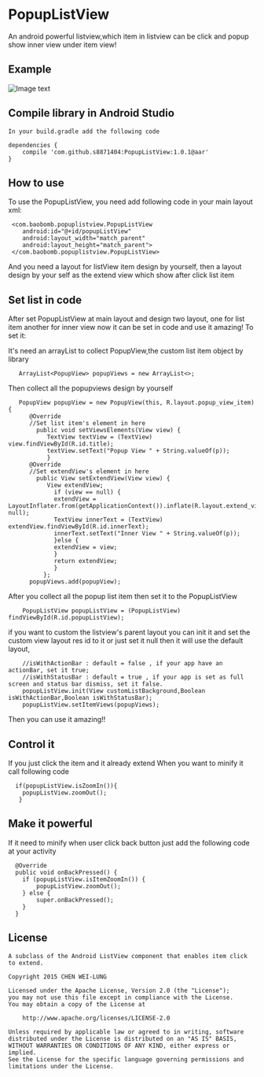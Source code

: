 # PopupListView
An android powerful listview,which item in listview can be click and popup show inner view under item view!


Example
---------


  ![Image text](https://github.com/s8871404/PopupListView/blob/master/example.gif) 

Compile library in Android Studio
---------
    In your build.gradle add the following code
    
    dependencies {
        compile 'com.github.s8871404:PopupListView:1.0.1@aar'
    }

How to use
----------

To use the PopupListView, you need add following code in your main layout xml:

     <com.baobomb.popuplistview.PopupListView
        android:id="@+id/popupListView"
        android:layout_width="match_parent"
        android:layout_height="match_parent">
     </com.baobomb.popuplistview.PopupListView>

And you need a layout for listView item design by yourself,
then a layout design by your self as the extend view which show after click list item

Set list in code
--------------
After set PopupListView at main layout and design two layout, one for list item another for inner view
now it can be set in code and use it amazing!
To set it: 
  
It's need an arrayList to collect PopupView,the custom list item object by library

       ArrayList<PopupView> popupViews = new ArrayList<>;

Then collect all the popupviews design by yourself

       PopupView popupView = new PopupView(this, R.layout.popup_view_item) {
          @Override
          //Set list item's element in here
            public void setViewsElements(View view) {
               TextView textView = (TextView) view.findViewById(R.id.title);
               textView.setText("Popup View " + String.valueOf(p));
               }
          @Override
          //Set extendView's element in here
            public View setExtendView(View view) {
               View extendView;
                 if (view == null) {
                 extendView = LayoutInflater.from(getApplicationContext()).inflate(R.layout.extend_view, null);
                 TextView innerText = (TextView) extendView.findViewById(R.id.innerText);
                 innerText.setText("Inner View " + String.valueOf(p));
                 }else {
                 extendView = view;
                 }
                 return extendView;
                 }
              };
          popupViews.add(popupView);

After you collect all the popup list item then set it to the PopupListView

        PopupListView popupListView = (PopupListView) findViewById(R.id.popupListView);
        
if you want to custom the listview's parent layout you can init it and set the custom view layout res id to it
or just set it null then it will use the default layout,

        //isWithActionBar : default = false , if your app have an actionBar, set it true;
        //isWithStatusBar : default = true , if your app is set as full screen and status bar dismiss, set it false.
        popupListView.init(View customListBackground,Boolean isWithActionBar,Boolean isWithStatusBar); 
        popupListView.setItemViews(popupViews);
        
Then you can use it amazing!!

Control it 
-----------
If you just click the item and it already extend
When you want to minify it call following code

      if(popupListView.isZoomIn()){
        popupListView.zoomOut();
       }


Make it powerful
---------------

If it need to minify when user click back button
just add the following code at your activity

      @Override
      public void onBackPressed() {
        if (popupListView.isItemZoomIn()) {
            popupListView.zoomOut();
        } else {
            super.onBackPressed();
        }
      }
      
License
------------
    A subclass of the Android ListView component that enables item click to extend.
    
    Copyright 2015 CHEN WEI-LUNG
    
    Licensed under the Apache License, Version 2.0 (the "License");
    you may not use this file except in compliance with the License.
    You may obtain a copy of the License at
    
        http://www.apache.org/licenses/LICENSE-2.0
    
    Unless required by applicable law or agreed to in writing, software
    distributed under the License is distributed on an "AS IS" BASIS,
    WITHOUT WARRANTIES OR CONDITIONS OF ANY KIND, either express or implied.
    See the License for the specific language governing permissions and
    limitations under the License.

